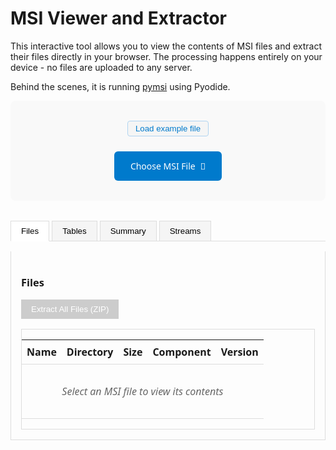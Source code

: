 # MSI Viewer and Extractor

This interactive tool allows you to view the contents of MSI files and extract their files directly in your browser. The processing happens entirely on your device - no files are uploaded to any server.

Behind the scenes, it is running [pymsi](https://github.com/nightlark/pymsi/) using Pyodide.

<div id="msi-viewer-app">
  <div class="file-selector">
    <div style="margin-bottom: 1rem;">
      <button id="load-example-file-button" type="button" class="example-file-btn">Load example file</button>
    </div>
    <div class="file-input-container">
      <input type="file" id="msi-file-input" accept=".msi" />
      <label for="msi-file-input" class="file-input-label">
        <span class="file-input-text">Choose MSI File</span>
        <span class="file-input-icon">📁</span>
      </label>
    </div>
    <div id="loading-indicator" style="display: none;">Loading...</div>
  </div>

  <div id="msi-content">
    <div id="current-file-display" style="display: none;"></div>
    <div class="tabs">
      <button class="tab-button active" data-tab="files">Files</button>
      <button class="tab-button" data-tab="tables">Tables</button>
      <button class="tab-button" data-tab="summary">Summary</button>
      <button class="tab-button" data-tab="streams">Streams</button>
    </div>
    <div class="tab-content">
      <div id="files-tab" class="tab-pane active">
        <h3>Files</h3>
        <button id="extract-button" disabled>Extract All Files (ZIP)</button>
        <div id="files-list-container">
          <table id="files-table">
            <thead>
              <tr>
                <th>Name</th>
                <th>Directory</th>
                <th>Size</th>
                <th>Component</th>
                <th>Version</th>
              </tr>
            </thead>
            <tbody id="files-list">
              <tr><td colspan="5" class="empty-message">Select an MSI file to view its contents</td></tr>
            </tbody>
          </table>
        </div>
      </div>
      <div id="tables-tab" class="tab-pane">
        <h3>Tables</h3>
        <select id="table-selector"><option>Select an MSI file first</option></select>
        <div id="table-viewer-container">
          <table id="table-viewer">
            <thead id="table-header"></thead>
            <tbody id="table-content">
              <tr><td class="empty-message">Select an MSI file to view table data</td></tr>
            </tbody>
          </table>
        </div>
      </div>
      <div id="summary-tab" class="tab-pane">
        <h3>Summary Information</h3>
        <div id="summary-content">
          <p class="empty-message">Select an MSI file to view summary information</p>
        </div>
      </div>
      <div id="streams-tab" class="tab-pane">
        <h3>Streams</h3>
        <div id="streams-content">
          <p class="empty-message">Select an MSI file to view streams</p>
        </div>
      </div>
    </div>
  </div>
</div>

<style>
  #msi-viewer-app {
    font-family: system-ui, -apple-system, BlinkMacSystemFont, 'Segoe UI', Roboto, Oxygen, Ubuntu, Cantarell, sans-serif;
    max-width: 100%;
    margin: 0 auto;
  }

  .file-selector {
    text-align: center;
    padding: 2rem;
    background: #f9f9f9;
    border-radius: 8px;
    margin-bottom: 2rem;
  }

  .file-input-container {
    position: relative;
    display: inline-block;
  }

  .file-input-container.dragover .file-input-label {
    background: #005a9e;
    color: #e3f2fd;
    border: 2px solid #90caf9;
    box-shadow: 0 2px 16px 0 rgba(0, 122, 204, 0.22);
  }

  #msi-file-input {
    position: absolute;
    opacity: 0;
    width: 100%;
    height: 100%;
    left: 0;
    top: 0;
    z-index: 2;
    cursor: pointer;
  }

  .file-input-label {
    display: inline-flex;
    align-items: center;
    gap: 0.5rem;
    padding: 0.75rem 1.5rem;
    background: #007acc;
    color: white;
    border-radius: 6px;
    cursor: pointer;
    font-weight: 500;
    transition: background-color 0.2s, box-shadow 0.2s, border 0.2s, color 0.2s;
    border: 2px solid transparent;
    box-shadow: none;
    position: relative;
    z-index: 1;
  }

  .file-input-label:hover,
  .file-input-container:hover .file-input-label,
  .file-input-label:focus-within {
    background: #005a9e;
    color: #e3f2fd;
    border: 2px solid #90caf9;
    box-shadow: 0 2px 12px 0 rgba(0, 122, 204, 0.18);
    outline: none;
  }

  #loading-indicator {
    margin-top: 1rem;
    padding: 0.5rem;
    background: #e3f2fd;
    border: 1px solid #90caf9;
    border-radius: 4px;
    color: #1565c0;
    font-weight: 500;
  }

  #current-file-display {
    margin-bottom: 1rem;
    padding: 0.5rem 1rem;
    background: #f0f8ff;
    border: 1px solid #b0d4f1;
    border-radius: 4px;
    color: #2c5282;
    font-weight: 500;
    text-align: center;
  }

  .tabs {
    display: flex;
    margin-bottom: 1rem;
    border-bottom: 1px solid #ddd;
  }

  .tab-button {
    background: #f5f5f5;
    border: 1px solid #ddd;
    border-bottom: none;
    padding: 0.5rem 1rem;
    margin-right: 0.25rem;
    cursor: pointer;
  }

  .tab-button.active {
    background: white;
    border-bottom: 1px solid white;
    margin-bottom: -1px;
  }

  .tab-pane {
    display: none;
    padding: 1rem;
    border: 1px solid #ddd;
    border-top: none;
  }

  .tab-pane.active {
    display: block;
  }

  table {
    width: 100%;
    border-collapse: collapse;
  }

  th, td {
    text-align: left;
    padding: 0.5rem;
    border-bottom: 1px solid #ddd;
  }

  #extract-button {
    margin-bottom: 1rem;
    padding: 0.5rem 1rem;
    background: #4CAF50;
    color: white;
    border: none;
    cursor: pointer;
  }

  #extract-button:disabled {
    background: #cccccc;
    cursor: not-allowed;
  }

  .empty-message {
    text-align: center;
    color: #666;
    font-style: italic;
    padding: 2rem;
  }

  #files-list-container, #table-viewer-container {
    max-height: 500px;
    overflow-y: auto;
    border: 1px solid #ddd;
  }

  .example-file-btn {
    font-size: 0.95em;
    padding: 0.3em 0.9em;
    background: #f5f5f5;
    color: #007acc;
    border: 1px solid #b0d4f1;
    border-radius: 4px;
    cursor: pointer;
    margin-bottom: 0.5rem;
    transition: background 0.2s, color 0.2s, border 0.2s;
    vertical-align: middle;
  }
  .example-file-btn:hover,
  .example-file-btn:focus {
    background: #e3f2fd;
    color: #005a9e;
    border-color: #90caf9;
    outline: none;
  }
</style>
<script>
// filepath: pymsi/docs/msi_viewer.md (inline script)
document.addEventListener('DOMContentLoaded', function () {
  var fileInputContainer = document.querySelector('.file-input-container');
  if (!fileInputContainer) return;

  // Highlight on drag over
  fileInputContainer.addEventListener('dragenter', function (e) {
    e.preventDefault();
    fileInputContainer.classList.add('dragover');
  });
  fileInputContainer.addEventListener('dragover', function (e) {
    e.preventDefault();
    fileInputContainer.classList.add('dragover');
  });
  fileInputContainer.addEventListener('dragleave', function (e) {
    if (e.relatedTarget && fileInputContainer.contains(e.relatedTarget)) return;
    fileInputContainer.classList.remove('dragover');
  });
  fileInputContainer.addEventListener('drop', function (e) {
    fileInputContainer.classList.remove('dragover');
  });
});
</script>

<!-- Include the Pyodide script -->
<script type="text/javascript" src="https://cdn.jsdelivr.net/pyodide/v0.23.4/full/pyodide.js"></script>

<!-- Include JSZip script -->
<script type="text/javascript" src="https://cdnjs.cloudflare.com/ajax/libs/jszip/3.10.1/jszip.min.js"></script>

<!-- Include the MSI viewer script with the correct path for ReadTheDocs -->
<script type="text/javascript" src="_static/msi_viewer.js"></script>
